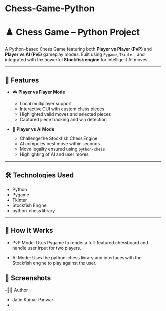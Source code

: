 # Chess-Game-Python
# ♟️ Chess Game – Python Project

A Python-based Chess Game featuring both **Player vs Player (PvP)** and **Player vs AI (PvE)** gameplay modes. Built using `Pygame`, `Tkinter`, and integrated with the powerful **Stockfish engine** for intelligent AI moves.

---

## 🚀 Features

- 🎮 **Player vs Player Mode**
  - Local multiplayer support
  - Interactive GUI with custom chess pieces
  - Highlighted valid moves and selected pieces
  - Captured piece tracking and win detection

- 🤖 **Player vs AI Mode**
  - Challenge the Stockfish Chess Engine
  - AI computes best move within seconds
  - Move legality ensured using `python-chess`
  - Highlighting of AI and user moves

---

## 🛠️ Technologies Used

- Python
- Pygame
- Tkinter
- Stockfish Engine
- python-chess library

---

## 🧠 How It Works
  - PvP Mode: Uses Pygame to render a full-featured chessboard and handle user input for two players.

  - AI Mode: Uses the python-chess library and interfaces with the Stockfish engine to play against the user.

## 📸 Screenshots


-🙋‍♂️ Author
  -  Jatin Kumar Panwar
  -  
